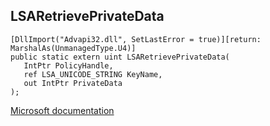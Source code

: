 ## LSARetrievePrivateData

```
[DllImport("Advapi32.dll", SetLastError = true)][return: MarshalAs(UnmanagedType.U4)]
public static extern uint LSARetrievePrivateData(
   IntPtr PolicyHandle,
   ref LSA_UNICODE_STRING KeyName,
   out IntPtr PrivateData
);
```

[Microsoft documentation](https://docs.microsoft.com/en-us/windows/win32/api/ntsecapi/nf-ntsecapi-lsaretrieveprivatedata)
